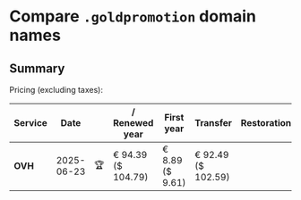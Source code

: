 # Compare `.goldpromotion` domain names

## Summary

Pricing (excluding taxes):

| Service | Date |  | / Renewed year | First year | Transfer | Restoration |
|--|--|--|--|--|--|--|
| **OVH** | 2025-06-23 | 🏆 | € 94.39<br>($ 104.79) | € 8.89<br>($ 9.61) | € 92.49<br>($ 102.59) |  |
